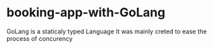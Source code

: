 # booking-app-with-GoLang
GoLang is a staticaly typed Language
It was mainly creted to ease the process of concurency
